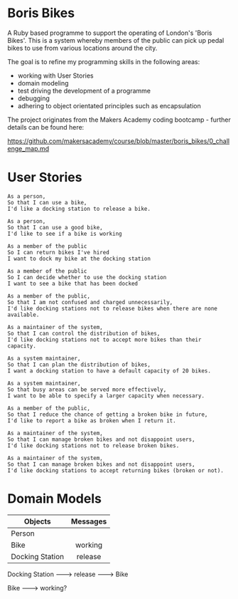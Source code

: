 # Boris Bikes
A Ruby based programme to support the operating of London's 'Boris Bikes'. This is a system whereby members of the public can pick up pedal bikes to use from various locations around the city.

The goal is to refine my programming skills in the following areas:

* working with User Stories
* domain modeling
* test driving the development of a programme
* debugging
* adhering to object orientated principles such as encapsulation

The project originates from the Makers Academy coding bootcamp - further details can be found here:

https://github.com/makersacademy/course/blob/master/boris_bikes/0_challenge_map.md

# User Stories

```
As a person,
So that I can use a bike,
I'd like a docking station to release a bike.

As a person,
So that I can use a good bike,
I'd like to see if a bike is working

As a member of the public
So I can return bikes I've hired
I want to dock my bike at the docking station

As a member of the public
So I can decide whether to use the docking station
I want to see a bike that has been docked

As a member of the public,
So that I am not confused and charged unnecessarily,
I'd like docking stations not to release bikes when there are none available.

As a maintainer of the system,
So that I can control the distribution of bikes,
I'd like docking stations not to accept more bikes than their capacity.

As a system maintainer,
So that I can plan the distribution of bikes,
I want a docking station to have a default capacity of 20 bikes.

As a system maintainer,
So that busy areas can be served more effectively,
I want to be able to specify a larger capacity when necessary.

As a member of the public,
So that I reduce the chance of getting a broken bike in future,
I'd like to report a bike as broken when I return it.

As a maintainer of the system,
So that I can manage broken bikes and not disappoint users,
I'd like docking stations not to release broken bikes.

As a maintainer of the system,
So that I can manage broken bikes and not disappoint users,
I'd like docking stations to accept returning bikes (broken or not).
```

# Domain Models

| Objects         | Messages      |
| --------------- |:-------------:|
| Person          |               |
| Bike            | working       |  
| Docking Station | release       |   

Docking Station ---> release ---> Bike

Bike ---> working?
